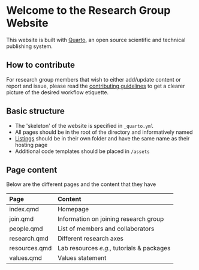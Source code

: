 # Welcome to the Research Group Website

This website is built with [Quarto](https://quarto.org), an open source scientific and technical publishing system.

## How to contribute

For research group members that wish to either add/update content or report and issue, please read the [contributing guidelines][contr] to get a clearer picture of the desired workflow etiquette.

[contr]: https://github.com/BecksLab/website/blob/master/CONTRIBUTING.md


## Basic structure

-   The 'skeleton' of the website is specified in `_quarto.yml`
-   All pages should be in the root of the directory and informatively named
-   [Listings](https://quarto.org/docs/websites/website-listings.html) should be in their own folder and have the same name as their hosting page
-   Additional code templates should be placed in `/assets`

## Page content

Below are the different pages and the content that they have

| Page          | Content                                    |
|:--------------|:-------------------------------------------|
| index.qmd     | Homepage                                   |
| join.qmd      | Information on joining research group      |
| people.qmd    | List of members and collaborators          |
| research.qmd  | Different research axes                    |
| resources.qmd | Lab resources *e.g.,* tutorials & packages |
| values.qmd    | Values statement                           |

